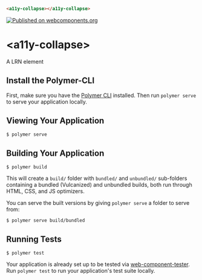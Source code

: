 <!--
```
<custom-element-demo>
  <template>
    <link rel="import" href="a11y-collapse.html">
    <next-code-block></next-code-block>
  </template>
</custom-element-demo>
```
-->
```html
<a11y-collapse></a11y-collapse>
```

[![Published on webcomponents.org](https://img.shields.io/badge/webcomponents.org-published-blue.svg)](https://www.webcomponents.org/element/LRNWebComponents/a11y-collapse)

# \<a11y-collapse\>

A LRN element

## Install the Polymer-CLI

First, make sure you have the [Polymer CLI](https://www.npmjs.com/package/polymer-cli) installed. Then run `polymer serve` to serve your application locally.

## Viewing Your Application

```
$ polymer serve
```

## Building Your Application

```
$ polymer build
```

This will create a `build/` folder with `bundled/` and `unbundled/` sub-folders
containing a bundled (Vulcanized) and unbundled builds, both run through HTML,
CSS, and JS optimizers.

You can serve the built versions by giving `polymer serve` a folder to serve
from:

```
$ polymer serve build/bundled
```

## Running Tests

```
$ polymer test
```

Your application is already set up to be tested via [web-component-tester](https://github.com/Polymer/web-component-tester). Run `polymer test` to run your application's test suite locally.
